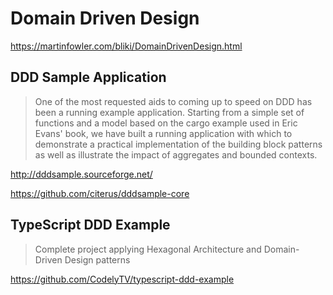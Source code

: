 # Domain Driven Design

<https://martinfowler.com/bliki/DomainDrivenDesign.html>

## DDD Sample Application

> One of the most requested aids to coming up to speed on DDD
> has been a running example application. Starting from a simple set
> of functions and a model based on the cargo example used in
> Eric Evans' book, we have built a running application with which to
> demonstrate a practical implementation of the building block patterns
> as well as illustrate the impact of aggregates and bounded contexts.

<http://dddsample.sourceforge.net/>

<https://github.com/citerus/dddsample-core>

## TypeScript DDD Example

> Complete project applying Hexagonal Architecture and
> Domain-Driven Design patterns

<https://github.com/CodelyTV/typescript-ddd-example>
